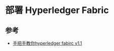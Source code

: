 # 部署 Hyperledger Fabric

## 参考

* [手把手教你hyperledger fabirc v1.1](https://github.com/itheima1/hyperledger)